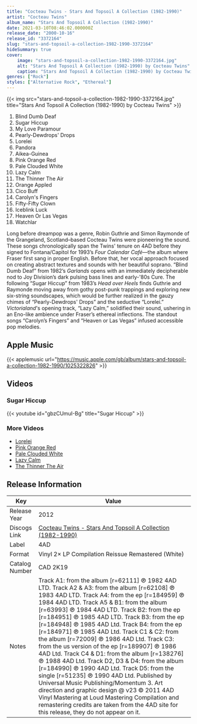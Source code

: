 ```yaml
---
title: "Cocteau Twins - Stars And Topsoil A Collection (1982-1990)"
artist: "Cocteau Twins"
album_name: "Stars And Topsoil A Collection (1982-1990)"
date: 2021-03-10T08:46:02.000000Z
release_date: "2000-10-16"
release_id: "3372164"
slug: "stars-and-topsoil-a-collection-1982-1990-3372164"
hideSummary: true
cover:
    image: "stars-and-topsoil-a-collection-1982-1990-3372164.jpg"
    alt: "Stars And Topsoil A Collection (1982-1990) by Cocteau Twins"
    caption: "Stars And Topsoil A Collection (1982-1990) by Cocteau Twins"
genres: ["Rock"]
styles: ["Alternative Rock", "Ethereal"]
---
```


{{< img src="stars-and-topsoil-a-collection-1982-1990-3372164.jpg" title="Stars And Topsoil A Collection (1982-1990) by Cocteau Twins" >}}

<!-- section break -->

1. Blind Dumb Deaf
2. Sugar Hiccup
3. My Love Paramour
4. Pearly-Dewdrops' Drops
5. Lorelei
6. Pandora
7. Aikea-Guinea
8. Pink Orange Red
9. Pale Clouded White
10. Lazy Calm
11. The Thinner The Air
12. Orange Appled
13. Cico Buff
14. Carolyn's Fingers
15. Fifty-Fifty Clown
16. Iceblink Luck
17. Heaven Or Las Vegas
18. Watchlar

<!-- section break -->


Long before dreampop was a genre, Robin Guthrie and Simon Raymonde of the Grangeland, Scotland–based Cocteau Twins were pioneering the sound. These songs chronologically span the Twins' tenure on 4AD before they signed to Fontana/Capitol for 1993’s <i>Four Calendar Café</i>—the album where Fraser first sang in proper English. Before that, her vocal approach focused on creating abstract textures and sounds with her beautiful soprano. “Blind Dumb Deaf” from 1982’s <i>Garlands</i> opens with an immediately decipherable nod to Joy Division’s dark pulsing bass lines and early-'80s Cure. The following “Sugar Hiccup” from 1983’s <i>Head over Heels</i> finds Guthrie and Raymonde moving away from gothy post-punk trappings and exploring new six-string soundscapes, which would be further realized in the gauzy chimes of “Pearly-Dewdrops' Drops” and the seductive “Lorelei.” <i>Victorialand</i>'s opening track, “Lazy Calm,” solidified their sound, ushering in an Eno-like ambience under Fraser’s ethereal inflections. The standout songs “Carolyn’s Fingers” and “Heaven or Las Vegas” infused accessible pop melodies.



## Apple Music
{{< applemusic url="https://music.apple.com/gb/album/stars-and-topsoil-a-collection-1982-1990/1025322826" >}}





## Videos
### Sugar Hiccup
{{< youtube id="gbzCUmuI-Bg" title="Sugar Hiccup" >}}<br>

### More Videos

- [Lorelei](https://www.youtube.com/watch?v=o7tcFKakZTA)
- [Pink Orange Red](https://www.youtube.com/watch?v=sDTiyR339Mw)
- [Pale Clouded White](https://www.youtube.com/watch?v=JP5EVzxrYtg)
- [Lazy Calm](https://www.youtube.com/watch?v=m0wVqkt7ND8)
- [The Thinner The Air](https://www.youtube.com/watch?v=mJmnKVL5ja0)


## Release Information
|  Key           | Value                                                |
| ---------------| ---------------------------------------------------- |
| Release Year   | 2012                                   |
| Discogs Link   | [Cocteau Twins - Stars And Topsoil A Collection (1982-1990)](https://www.discogs.com/release/3372164-Cocteau-Twins-Stars-And-Topsoil-A-Collection-1982-1990) |
| Label          | 4AD |
| Format         | Vinyl 2× LP Compilation Reissue Remastered (White) |
| Catalog Number | CAD 2K19 |
| Notes | Track A1: from the album [r=62111]  ℗ 1982 4AD LTD.  Track A2 & A3: from the album [r=62108]  ℗ 1983 4AD LTD.  Track A4: from the ep [r=184959]  ℗ 1984 4AD LTD.  Track A5 & B1: from the album [r=63993]  ℗ 1984 4AD LTD.  Track B2: from the ep [r=184951]  ℗ 1985 4AD LTD.  Track B3: from the ep [r=184948]  ℗ 1985 4AD Ltd.  Track B4: from the ep [r=184971]  ℗ 1985 4AD Ltd.  Track C1 & C2: from the album [r=72009]  ℗ 1986 4AD Ltd.  Track C3: from the us version of the ep [r=189907]  ℗ 1986 4AD Ltd.  Track C4 & D1: from the album [r=138276]  ℗ 1988 4AD Ltd.  Track D2, D3 & D4: from the album [r=184990]  ℗ 1990 4AD Ltd.  Track D5: from the single [r=51235]  ℗ 1990 4AD Ltd.    Published by Universal Music Publishing/Momentum 3.  Art direction and graphic design @ v23    © 2011 4AD    Vinyl Mastering at Loud Mastering    Compilation and remastering credits are taken from the 4AD site for this release, they do not appear on it.   |